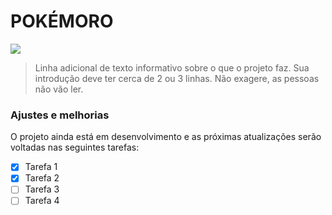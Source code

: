 # POKÉMORO

<img src="https://i.ibb.co/B4YDLPR/20220508-202515-0000.jpg" >

> Linha adicional de texto informativo sobre o que o projeto faz. Sua introdução deve ter cerca de 2 ou 3 linhas. Não exagere, as pessoas não vão ler.

### ​Ajustes e melhorias 
  
O projeto ainda está em desenvolvimento e as próximas atualizações serão voltadas nas seguintes tarefas: 
 
 - [x] Tarefa 1
 - [x] Tarefa 2
 - [ ] Tarefa 3
 - [ ] Tarefa 4
